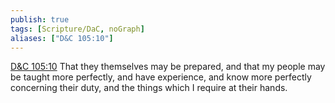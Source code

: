 ```yaml
---
publish: true
tags: [Scripture/DaC, noGraph]
aliases: ["D&C 105:10"]
---
```

[D&C 105:10](https://churchofjesuschrist.org/study/scriptures/dc-testament/dc/105?lang=eng&id=p10#p10) That they themselves may be prepared, and that my people may be taught more perfectly, and have experience, and know more perfectly concerning their duty, and the things which I require at their hands.
